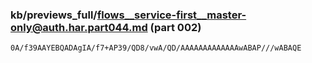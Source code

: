 ### kb/previews_full/flows__service-first__master-only@auth.har.part044.md (part 002)

```md
0A/f39AAYEBQADAgIA/f7+AP39/QD8/vwA/QD/AAAAAAAAAAAAAwABAP///wABAQE
```

```
